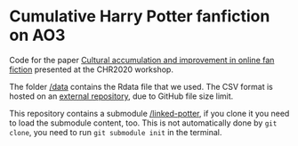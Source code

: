# Cumulative Harry Potter fanfiction on AO3

Code for the paper [Cultural accumulation and improvement in online fan fiction](Pianzola_Acerbi_Rebora_2020.pdf)
presented at the CHR2020 workshop.

The folder [/data](data) contains the Rdata file that we used. The CSV format
is hosted on an [external repository](https://osf.io/frm5n/), due to GitHub file size limit.

This repository contains a submodule [/linked-potter](https://github.com/fedormyskin/Linked-Potter/tree/6426c34977f838d4171ffe18b4e4dcc9c66c1bf1), if you clone
it you need to load the submodule content, too. This is not automatically done 
by `git clone`, you need to run `git submodule init` in the terminal.
